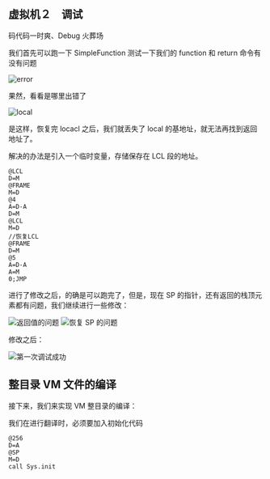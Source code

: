 ## 虚拟机２　调试

码代码一时爽、Debug 火葬场

我们首先可以跑一下 SimpleFunction 测试一下我们的 function 和 return 命令有没有问题

![error][3]

果然，看看是哪里出错了

![local][4]

是这样，恢复完 locacl 之后，我们就丢失了 local 的基地址，就无法再找到返回地址了。

解决的办法是引入一个临时变量，存储保存在 LCL 段的地址。

```
@LCL
D=M
@FRAME
M=D
@4
A=D-A
D=M
@LCL
M=D
//恢复LCL
@FRAME
D=M
@5
A=D-A
A=M
0;JMP
```

进行了修改之后，的确是可以跑完了，但是，现在 SP 的指针，还有返回的栈顶元素都有问题，我们继续进行一些修改：

![返回值的问题][6]
![恢复 SP 的问题][7]

修改之后：

![第一次调试成功][8]

## 整目录 VM 文件的编译

接下来，我们来实现 VM 整目录的编译：

我们在进行翻译时，必须要加入初始化代码

```
@256
D=A
@SP
M=D
call Sys.init
```

[1]: http://7xjpym.com1.z0.glb.clouddn.com/blog/2018-2-7/2018-2-1%E6%9C%AA%E5%91%BD%E5%90%8D%E6%96%87%E4%BB%B6/1518009878289.jpg
[2]: http://7xjpym.com1.z0.glb.clouddn.com/blog/2018-2-7/2018-2-1%E6%9C%AA%E5%91%BD%E5%90%8D%E6%96%87%E4%BB%B6/1518009878308.jpg
[3]: http://7xjpym.com1.z0.glb.clouddn.com/blog/2018-2-7/2018-2-1%E6%9C%AA%E5%91%BD%E5%90%8D%E6%96%87%E4%BB%B6/1518009878292.jpg
[4]: http://7xjpym.com1.z0.glb.clouddn.com/blog/2018-2-7/2018-2-1%E6%9C%AA%E5%91%BD%E5%90%8D%E6%96%87%E4%BB%B6/1518009878292.jpg
[5]: http://7xjpym.com1.z0.glb.clouddn.com/blog/2018-2-7/2018-2-1%E6%9C%AA%E5%91%BD%E5%90%8D%E6%96%87%E4%BB%B6/1518009878292.jpg
[6]: http://7xjpym.com1.z0.glb.clouddn.com/blog/2018-2-7/2018-2-1%E6%9C%AA%E5%91%BD%E5%90%8D%E6%96%87%E4%BB%B6/1518009878293.jpg
[7]: http://7xjpym.com1.z0.glb.clouddn.com/blog/2018-2-7/2018-2-1%E6%9C%AA%E5%91%BD%E5%90%8D%E6%96%87%E4%BB%B6/1518009878303.jpg
[8]: http://7xjpym.com1.z0.glb.clouddn.com/blog/2018-2-7/2018-2-1%E6%9C%AA%E5%91%BD%E5%90%8D%E6%96%87%E4%BB%B6/1518009878309.jpg